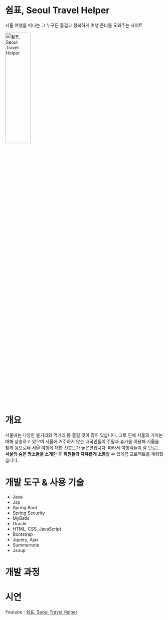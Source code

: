 # 쉼표, Seoul Travel Helper

서울 여행을 떠나는 그 누구든 즐겁고 행복하게 여행 준비를 도와주는 사이트  

<img src="/img/N 서울타워_2.jpg" width="40%" height="30%" alt="쉼표, Seoul Travel Helper"></img>  

# 개요

서울에는 다양한 볼거리와 먹거리 등 즐길 것이 많이 있습니다. 
  그로 인해 서울의 가치는 매해 상승하고 있으며 서울에 거주하지 않는 내국인들이 주말과 휴가를 이용해 서울을 찾게 됨으로써 서울 여행에 대한 선호도가 높은편입니다. 
  따라서 여행객들이 잘 모르는 **서울의 숨은 명소들을 소개**한 후 **회원들과 자유롭게 소통**할 수 있게끔 프로젝트를 계획했습니다.  
  
# 개발 도구 & 사용 기술

* Java
* Jsp
* Spring Boot
* Spring Security
* MyBatis
* Oracle
* HTML, CSS, JavaScript
* Bootstrap
* Jquery, Ajax
* Summernote
* Jsoup  

# 개발 과정


  

# 시연
Youtube : [쉼표, Seoul Travel Helper](https://www.youtube.com/channel/UC7x4kHikdrv-UWoIeUzXDNw, "쉼표, Seoul Travel Helper")  




